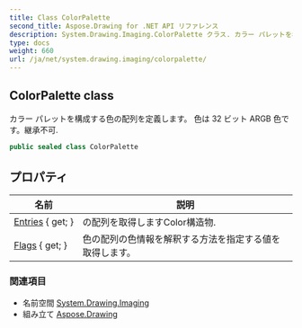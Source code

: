 ```yaml
---
title: Class ColorPalette
second_title: Aspose.Drawing for .NET API リファレンス
description: System.Drawing.Imaging.ColorPalette クラス. カラー パレットを構成する色の配列を定義します 色は 32 ビット ARGB 色です継承不可.
type: docs
weight: 660
url: /ja/net/system.drawing.imaging/colorpalette/
---
```

## ColorPalette class

カラー パレットを構成する色の配列を定義します。 色は 32 ビット ARGB 色です。継承不可.

```csharp
public sealed class ColorPalette
```

## プロパティ

| 名前 | 説明 |
| --- | --- |
| [Entries](../../system.drawing.imaging/colorpalette/entries/) { get; } | の配列を取得しますColor構造物. |
| [Flags](../../system.drawing.imaging/colorpalette/flags/) { get; } | 色の配列の色情報を解釈する方法を指定する値を取得します。 |

### 関連項目

* 名前空間 [System.Drawing.Imaging](../../system.drawing.imaging/)
* 組み立て [Aspose.Drawing](../../)


